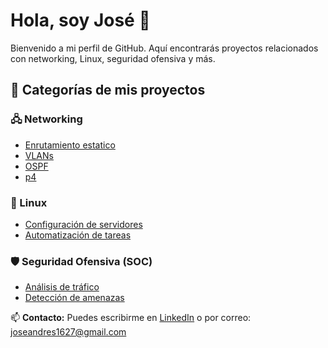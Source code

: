 # Hola, soy José 👋

Bienvenido a mi perfil de GitHub. Aquí encontrarás proyectos relacionados con networking, Linux, seguridad ofensiva y más.

## 📂 Categorías de mis proyectos

### 🖧 Networking
- [Enrutamiento estatico](https://github.com/AndresT16/-Lab-de-Enrutamiento-Est-tico-.git)
- [VLANs](https://github.com/AndresT16/VLANs.git)
- [OSPF](https://github.com/AndresT16/OSPF.git)
- [p4](https)

### 🐧 Linux
- [Configuración de servidores](https://github.com/usuario/proyecto3)
- [Automatización de tareas](https://github.com/usuario/proyecto4)

### 🛡️ Seguridad Ofensiva (SOC)
- [Análisis de tráfico](https://github.com/usuario/proyecto5)
- [Detección de amenazas](https://github.com/usuario/proyecto6)

📫 **Contacto:** Puedes escribirme en [LinkedIn](https://www.linkedin.com/in/josé-andrés-tapia-gómez-91432a255) o por correo: joseandres1627@gmail.com
